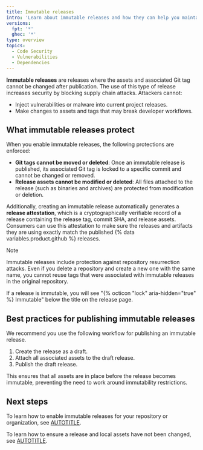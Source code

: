 ```yaml
---
title: Immutable releases
intro: 'Learn about immutable releases and how they can help you maintain the integrity of your software supply chain.'
versions:
  fpt: '*'
  ghec: '*'
type: overview
topics:
  - Code Security
  - Vulnerabilities
  - Dependencies
---
```


**Immutable releases** are releases where the assets and associated Git tag cannot be changed after publication. The use of this type of release increases security by blocking supply chain attacks. Attackers cannot:
* Inject vulnerabilities or malware into current project releases.
* Make changes to assets and tags that may break developer workflows.

## What immutable releases protect

When you enable immutable releases, the following protections are enforced:

* **Git tags cannot be moved or deleted**: Once an immutable release is published, its associated Git tag is locked to a specific commit and cannot be changed or removed.
* **Release assets cannot be modified or deleted**: All files attached to the release (such as binaries and archives) are protected from modification or deletion.

Additionally, creating an immutable release automatically generates a **release attestation**, which is a cryptographically verifiable record of a release containing the release tag, commit SHA, and release assets. Consumers can use this attestation to make sure the releases and artifacts they are using exactly match the published {% data variables.product.github %} releases.

> [!NOTE]
> Immutable releases include protection against repository resurrection attacks. Even if you delete a repository and create a new one with the same name, you cannot reuse tags that were associated with immutable releases in the original repository.

If a release is immutable, you will see "{% octicon "lock" aria-hidden="true" %} Immutable"  below the title on the release page.

## Best practices for publishing immutable releases

We recommend you use the following workflow for publishing an immutable release.

1. Create the release as a draft.
1. Attach all associated assets to the draft release.
1. Publish the draft release.

This ensures that all assets are in place before the release becomes immutable, preventing the need to work around immutability restrictions.

## Next steps

To learn how to enable immutable releases for your repository or organization, see [AUTOTITLE](/code-security/supply-chain-security/understanding-your-software-supply-chain/preventing-changes-to-your-releases).

To learn how to ensure a release and local assets have not been changed, see [AUTOTITLE](/code-security/supply-chain-security/understanding-your-software-supply-chain/verifying-the-integrity-of-a-release).

